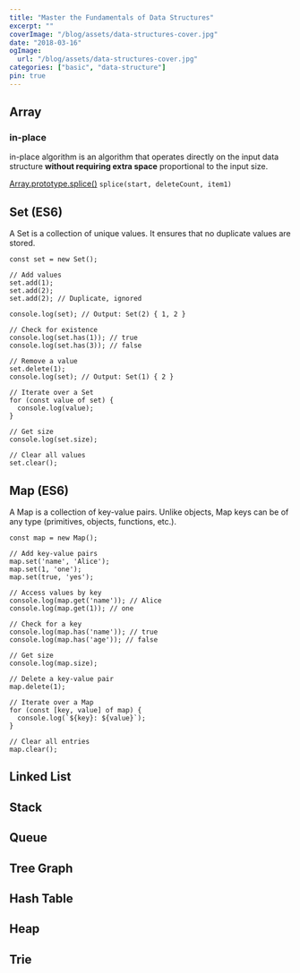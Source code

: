 ```yaml
---
title: "Master the Fundamentals of Data Structures"
excerpt: ""
coverImage: "/blog/assets/data-structures-cover.jpg"
date: "2018-03-16"
ogImage:
  url: "/blog/assets/data-structures-cover.jpg"
categories: ["basic", "data-structure"]
pin: true
---
```


## Array

### in-place

in-place algorithm is an algorithm that operates directly on the input data structure **without requiring extra space** proportional to the input size.

[Array.prototype.splice()](https://developer.mozilla.org/en-US/docs/Web/JavaScript/Reference/Global_Objects/Array/splice) `splice(start, deleteCount, item1)`

## Set (ES6)

A Set is a collection of unique values. It ensures that no duplicate values are stored.

```
const set = new Set();

// Add values
set.add(1);
set.add(2);
set.add(2); // Duplicate, ignored

console.log(set); // Output: Set(2) { 1, 2 }

// Check for existence
console.log(set.has(1)); // true
console.log(set.has(3)); // false

// Remove a value
set.delete(1);
console.log(set); // Output: Set(1) { 2 }

// Iterate over a Set
for (const value of set) {
  console.log(value);
}

// Get size
console.log(set.size);

// Clear all values
set.clear();
```

## Map (ES6)

A Map is a collection of key-value pairs. Unlike objects, Map keys can be of any type (primitives, objects, functions, etc.).

```
const map = new Map();

// Add key-value pairs
map.set('name', 'Alice');
map.set(1, 'one');
map.set(true, 'yes');

// Access values by key
console.log(map.get('name')); // Alice
console.log(map.get(1)); // one

// Check for a key
console.log(map.has('name')); // true
console.log(map.has('age')); // false

// Get size
console.log(map.size);

// Delete a key-value pair
map.delete(1);

// Iterate over a Map
for (const [key, value] of map) {
  console.log(`${key}: ${value}`);
}

// Clear all entries
map.clear();
```

## Linked List

## Stack

## Queue

## Tree Graph

## Hash Table

## Heap

## Trie
